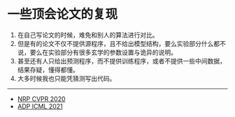 # 一些顶会论文的复现

1. 在自己写论文的时候，难免和别人的算法进行对比。
2. 但是有的论文不仅不提供源程序，且不给出模型结构，要么实验部分什么都不说，要么在实验部分有很多玄学的参数设置与诡异的说明。
3. 甚至还有人只给出预测程序，而不提供训练程序，或者不提供一些中间数据，结果存疑，懂得都懂。
4. 大多时候我也只能凭猜测写出代码。

---

- [NRP CVPR 2020](https://arxiv.org/abs/2006.04924)
- [ADP ICML 2021](https://arxiv.org/abs/2106.06041)